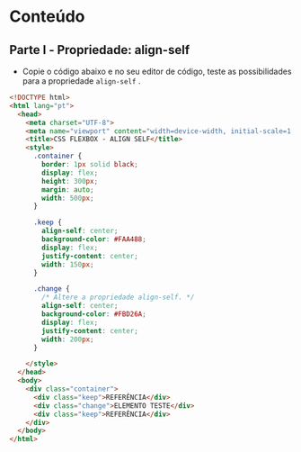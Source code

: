# Conteúdo

## Parte l - Propriedade: align-self

-   Copie o código abaixo e no seu editor de código, teste as possibilidades para a propriedade  `align-self`  .


```html
<!DOCTYPE html>
<html lang="pt">
  <head>
    <meta charset="UTF-8">
    <meta name="viewport" content="width=device-width, initial-scale=1.0">
    <title>CSS FLEXBOX - ALIGN SELF</title>
    <style>
      .container {
        border: 1px solid black;
        display: flex;
        height: 300px;
        margin: auto;
        width: 500px;
      }

      .keep {
        align-self: center;
        background-color: #FAA488;
        display: flex;
        justify-content: center;
        width: 150px;
      }

      .change {
        /* Altere a propriedade align-self. */
        align-self: center;
        background-color: #FBD26A;
        display: flex;
        justify-content: center;
        width: 200px;
      }

    </style>
  </head>
  <body>
    <div class="container">
      <div class="keep">REFERÊNCIA</div>
      <div class="change">ELEMENTO TESTE</div>
      <div class="keep">REFERÊNCIA</div>
    </div>
  </body>
</html>
```